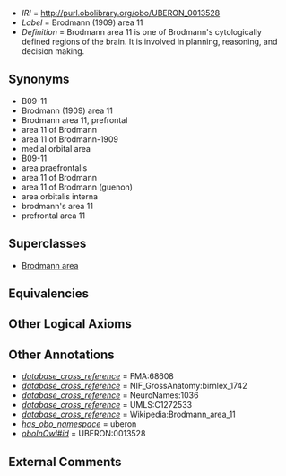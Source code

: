  * *IRI* = http://purl.obolibrary.org/obo/UBERON_0013528
 * *Label* = Brodmann (1909) area 11
 * *Definition* = Brodmann area 11 is one of Brodmann's cytologically defined regions of the brain. It is involved in planning, reasoning, and decision making.

## Synonyms

 * B09-11
 * Brodmann (1909) area 11
 * Brodmann area 11, prefrontal
 * area 11 of Brodmann
 * area 11 of Brodmann-1909
 * medial orbital area
 * B09-11
 * area praefrontalis
 * area 11 of Brodmann
 * area 11 of Brodmann (guenon)
 * area orbitalis interna
 * brodmann's area 11
 * prefrontal area 11

## Superclasses

 * [Brodmann area](../../UBERON/29/UBERON_0013529.md)

## Equivalencies


## Other Logical Axioms


## Other Annotations

 * *[database_cross_reference](../../ef/oboInOwl#hasDbXref.md)* = FMA:68608
 * *[database_cross_reference](../../ef/oboInOwl#hasDbXref.md)* = NIF_GrossAnatomy:birnlex_1742
 * *[database_cross_reference](../../ef/oboInOwl#hasDbXref.md)* = NeuroNames:1036
 * *[database_cross_reference](../../ef/oboInOwl#hasDbXref.md)* = UMLS:C1272533
 * *[database_cross_reference](../../ef/oboInOwl#hasDbXref.md)* = Wikipedia:Brodmann_area_11
 * *[has_obo_namespace](../../ce/oboInOwl#hasOBONamespace.md)* = uberon
 * *[oboInOwl#id](../../id/oboInOwl#id.md)* = UBERON:0013528

## External Comments

